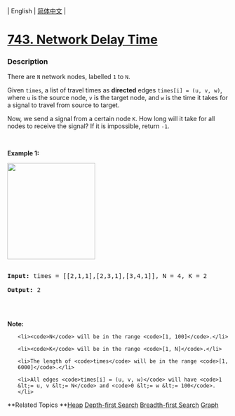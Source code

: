 | English | [简体中文](README.md) |

# [743. Network Delay Time](https://leetcode-cn.com/problems/network-delay-time)
 ### Description
<p>There are <code>N</code> network nodes, labelled <code>1</code> to <code>N</code>.</p>

<p>Given <code>times</code>, a list of travel times as <b>directed</b> edges <code>times[i] = (u, v, w)</code>, where <code>u</code> is the source node, <code>v</code> is the target node, and <code>w</code> is the time it takes for a signal to travel from source to target.</p>

<p>Now, we send a signal from a certain node <code>K</code>. How long will it take for all nodes to receive the signal? If it is impossible, return <code>-1</code>.</p>

<p>&nbsp;</p>

<p><strong>Example 1:</strong></p>

<p><img alt="" src="https://assets.leetcode.com/uploads/2019/05/23/931_example_1.png" style="width: 200px; height: 220px;" /></p>

<pre>
<strong>Input: </strong>times = <span id="example-input-1-1">[[2,1,1],[2,3,1],[3,4,1]]</span>, N = <span id="example-input-1-2">4</span>, K = <span id="example-input-1-3">2</span>
<strong>Output: </strong><span id="example-output-1">2</span>
</pre>

<p>&nbsp;</p>

<p><b>Note:</b></p>

<ol>
	<li><code>N</code> will be in the range <code>[1, 100]</code>.</li>
	<li><code>K</code> will be in the range <code>[1, N]</code>.</li>
	<li>The length of <code>times</code> will be in the range <code>[1, 6000]</code>.</li>
	<li>All edges <code>times[i] = (u, v, w)</code> will have <code>1 &lt;= u, v &lt;= N</code> and <code>0 &lt;= w &lt;= 100</code>.</li>
</ol>

**Related Topics	**[Heap](https://leetcode-cn.com/tag/heap) [Depth-first Search](https://leetcode-cn.com/tag/depth-first-search) [Breadth-first Search](https://leetcode-cn.com/tag/breadth-first-search) [Graph](https://leetcode-cn.com/tag/graph) 